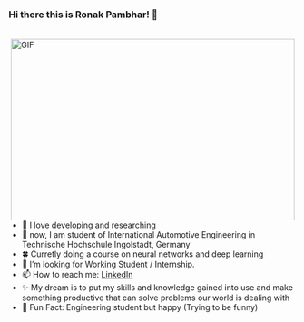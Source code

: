 ### Hi there this is Ronak Pambhar! 👋
<br>
<img align="right" alt="GIF" src="https://www.iihglobal.com/wp-content/uploads/2019/02/dcsad-1.gif" width="500" height="320" />

- 💙 I love developing and researching
- 🌱 now, I am student of International Automotive Engineering in Technische Hochschule Ingolstadt, Germany
- 🍀 Curretly doing a course on neural networks and deep learning
- 🤔 I’m looking for Working Student / Internship.
- 📫 How to reach me: [LinkedIn](https://www.linkedin.com/in/ronak-pambhar-993a861a7/)
- ✨ My dream is to put my skills and knowledge gained into use and make something productive that can solve problems our world is dealing with
- 🐤 Fun Fact: Engineering student but happy (Trying to be funny)
